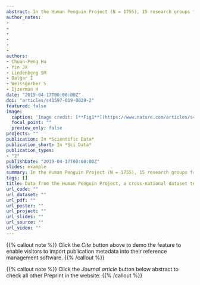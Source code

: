 ```yaml
---
abstract: In the Human Penguin Project (N = 1755), 15 research groups from 12 countries collected body temperature, demographic variables, social network indices, seven widely-used psychological scales and two newly developed questionnaires (the Social Thermoregulation and Risk Avoidance Questionnaire (STRAQ-1) and the Kama Muta Frequency Scale (KAMF)). They were collected to investigate the relationship between environmental factors (e.g., geographical, climate etc.) and human behaviors, which is a long-standing inquiry in the scientific community. More specifically, the present project was designed to test principles surrounding the idea of social thermoregulation, which posits that social networks help people to regulate their core body temperature. The results showed that all scales in the current project have sufficient to good psychometrical properties. Unlike previous crowdsourced projects, this dataset includes not only the cleaned raw data but also all the validation of questionnaires in 9 different languages, thus providing a valuable resource for psychological scientists who are interested in cross-national, environment-human interaction studies.
author_notes:
- 
- 
- 
- 
- 
-
authors:
- Chuan-Peng Hu
- Yin JX
- Lindenberg SM
- Dalğar İ
- Weissgerber S
- Ijzerman H
date: "2019-04-17T00:00:00Z"
doi: "articles/s41597-019-0029-2"
featured: false
image:
  caption: 'Image credit: [**Fig1**](https://www.nature.com/articles/s41597-019-0029-2/figures/1)'
  focal_point: ""
  preview_only: false
projects: ""
publication: In *Scientific Data*
publication_short: In *Sci Data*
publication_types: 
- "2"
publishDate: "2019-04-17T00:00:00Z"
slides: example
summary: In the Human Penguin Project (N = 1755), 15 research groups from 12 countries collected body temperature, demographic variables, social network indices, seven widely-used psychological scales and two newly developed questionnaires (the Social Thermoregulation and Risk Avoidance Questionnaire (STRAQ-1) and the Kama Muta Frequency Scale (KAMF)). 
tags: []
title: Data from the Human Penguin Project, a cross-national dataset testing social thermoregulation principles
url_code: ""
url_dataset: ""
url_pdf: ""
url_poster: ""
url_project: ""
url_slides: ""
url_source: ""
url_video: ""
---
```


{{% callout note %}}
Click the _Cite_ button above to demo the feature to enable visitors to import publication metadata into their reference management software.
{{% /callout %}}

{{% callout note %}}
Click the _Journal article_ button below abstract to check all other Preprint in the website.
{{% /callout %}}
